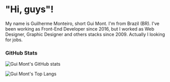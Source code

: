# "Hi, guys"!

My name is Guilherme Monteiro, short Gui Mont. I'm from Brazil (BR). I've been working as Front-End Developer since 2016, but I worked as Web Designer, Graphic Designer and others stacks since 2009. Actually I looking for jobs.   


### GitHub Stats
![Gui Mont's GitHub stats](https://github-readme-stats.vercel.app/api?username=guimontme&show_icons=true&theme=dark)

![Gui Mont's Top Langs](https://github-readme-stats.vercel.app/api/top-langs/?username=guimontme&layout=compact&theme=dark)

